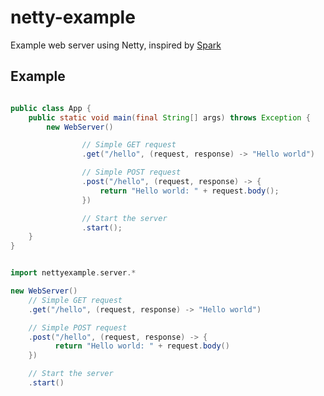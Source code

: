 # netty-example
Example web server using Netty, inspired by [Spark](https://github.com/perwendel/spark)

Example
-------
```java

public class App {
    public static void main(final String[] args) throws Exception {
        new WebServer()

                // Simple GET request
                .get("/hello", (request, response) -> "Hello world")

                // Simple POST request
                .post("/hello", (request, response) -> {
                    return "Hello world: " + request.body();
                })

                // Start the server
                .start();
    }
}
```


```groovy

import nettyexample.server.*

new WebServer()
    // Simple GET request
    .get("/hello", (request, response) -> "Hello world")

    // Simple POST request
    .post("/hello", (request, response) -> {
          return "Hello world: " + request.body()
    })

    // Start the server
    .start()
```